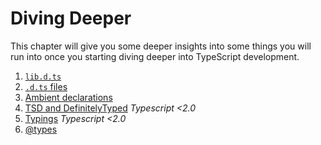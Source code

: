 # Diving Deeper

This chapter will give you some deeper insights into some things you will run into once you starting diving deeper into TypeScript development.

1. [`lib.d.ts`](01-libdts)
2. [`.d.ts` files](02-dts-files)
3. [Ambient declarations](03-ambient-declarations)
4. [TSD and DefinitelyTyped](04-tsd-and-definitelytyped) *Typescript <2.0*
5. [Typings](05-typings) *Typescript <2.0*
6. [@types](06-@types)
